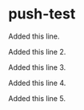 # push-test

Added this line.

Added this line 2.

Added this line 3.

Added this line 4.

Added this line 5.
